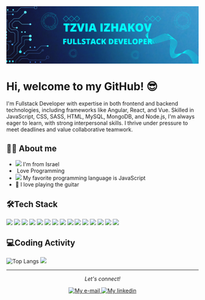<img src="./img/Blue Tosca Geometric Technology Linkedln Banner.png"/>
<h1>Hi, welcome to my GitHub! 😎</h1>
<p>I'm Fullstack Developer with expertise in both frontend and backend technologies, including frameworks like Angular, React, and Vue. Skilled in JavaScript, CSS, SASS, HTML, MySQL, MongoDB, and Node.js, I'm always eager to learn, with strong interpersonal skills. I thrive under pressure to meet deadlines and value collaborative teamwork. </p>
<h2 dir="auto">👩‍💻 About me</h2>
<ul dir="auto">
<li><img src="https://cdn.britannica.com/53/1753-004-03582EDA/Flag-Israel.jpg" width="16" style="max-width: 100%;"/> I'm from Israel</li>
<li><img width="16" src="https://media.istockphoto.com/id/1219473620/vector/young-female-character-writing-code-on-a-desktop-computer-working-from-home-millennials-at.jpg?s=612x612&w=0&k=20&c=zOE7SRWT0gSIVxrioPGTFWpWwXE0_aYsF3ub6q9U3Ho=" alt="" style="max-width: 100%;"/> Love Programming</li>
<li><img width="16" src="https://upload.wikimedia.org/wikipedia/commons/6/6a/JavaScript-logo.png" style="max-width: 100%;"/> My favorite programming language is JavaScript</li>
<li>🎸 I love playing the guitar</li>
</ul>
<h2>🛠️Tech Stack</h2>
<p dir="auto">
    <img src= "https://img.shields.io/badge/HTML-8A2BE2"/>
    <img src= "https://img.shields.io/badge/CSS-86B6F6"/>
    <img src= "https://img.shields.io/badge/SASS-176B87"/>
    <img src= "https://img.shields.io/badge/JavaScript-5C8374"/>
    <img src= "https://img.shields.io/badge/TypeScript-C69774"/>
    <img src= "https://img.shields.io/badge/JQuery-6B240C/">
    <img src= "https://img.shields.io/badge/Vue-706233/">
    <img src= "https://img.shields.io/badge/Angular-6C3428/">
    <img src= "https://img.shields.io/badge/Node-B5C99A/">
    <img src= "https://img.shields.io/badge/REST%20API-47A992/">
    <img src= "https://img.shields.io/badge/MongoDB-99627A/">
    <img src= "https://img.shields.io/badge/MySQL-9E6F21/">
    <img src= "https://img.shields.io/badge/Express-ABC4AA/">
    <img src= "https://img.shields.io/badge/Socket.io-A7727D/">
    <img src= "https://img.shields.io/badge/React-D3756B"/>
</p>

<h2>💻Coding Activity</h2>
<p>
    <img src="https://github-readme-stats.vercel.app/api/top-langs/?username=TzviaIzhakov&size_weight=0.5&count_weight=0.5" alt="Top Langs" width="30%" style="max-width: 100%;"/>
    <img src="https://github-readme-stats.vercel.app/api?username=TzviaIzhakov&hide=rank_icon" width="62%" style="max-width: 100%" />
</p>
<hr/>
<p align="center" dir="auto">
<i>Let's connect!</i>
</p>
<p align="center" dir="auto">
<a href="mailto:tzvia.izhakov@gmail.com">
<img alt="My e-mail" width="32" src="https://purepng.com/public/uploads/large/purepng.com-mail-iconsymbolsiconsapple-iosiosios-8-iconsios-8-721522596075clftr.png" style="max-width: 100%;">
</a>
<a href="https://www.linkedin.com/in/tzvia-izhakov-55694723b/">
  <img alt="My linkedin" width="32" src="https://www.freeiconspng.com/thumbs/linkedin-logo-png/linkedin-logo-3.png" style="max-width: 100%;">
</a>
</p>
